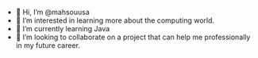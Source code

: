 - 👋 Hi, I’m @mahsouusa
- 👀 I’m interested in learning more about the computing world.
- 🌱 I’m currently learning Java
- 💞️ I’m looking to collaborate on  a project that can help me professionally in my future career.


<!---
mahsouusa/mahsouusa is a ✨ special ✨ repository because its `README.md` (this file) appears on your GitHub profile.
You can click the Preview link to take a look at your changes.
--->
